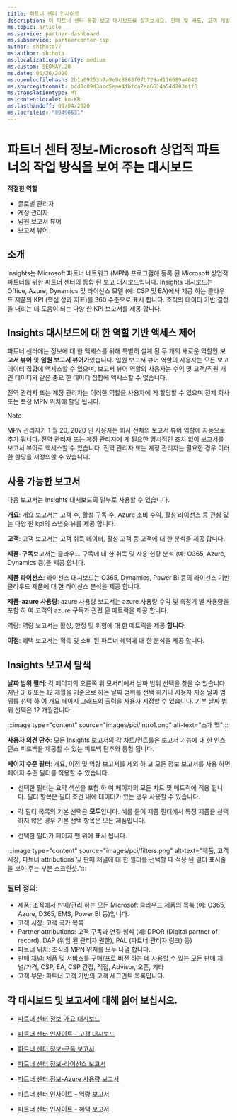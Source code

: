 ```yaml
---
title: 파트너 센터 인사이트
description: 이 파트너 센터 통합 보고 대시보드를 살펴보세요. 판매 및 배포, 고객 개발 등에 대 한 Kpi에서 수행 하는 방법을 확인 하세요.
ms.topic: article
ms.service: partner-dashboard
ms.subservice: partnercenter-csp
author: shthota77
ms.author: shthota
ms.localizationpriority: medium
ms.custom: SEOMAY.20
ms.date: 05/26/2020
ms.openlocfilehash: 2b1a09253b7a9e9c8863f07b729ad116689a4642
ms.sourcegitcommit: bcd0c09d3acd5eae4fbfca7ea6614a54d203eff6
ms.translationtype: MT
ms.contentlocale: ko-KR
ms.lasthandoff: 09/04/2020
ms.locfileid: "89490631"
---
```

# <a name="partner-center-insights---a-dashboard-that-shows-how-a-microsoft-commercial-partner-is-doing"></a>파트너 센터 정보-Microsoft 상업적 파트너의 작업 방식을 보여 주는 대시보드

**적절한 역할**
- 글로벌 관리자
- 계정 관리자
- 임원 보고서 뷰어
- 보고서 뷰어

## <a name="introduction"></a>소개

Insights는 Microsoft 파트너 네트워크 (MPN) 프로그램에 등록 된 Microsoft 상업적 파트너를 위한 파트너 센터의 통합 된 보고 대시보드입니다. Insights 대시보드는 Office, Azure, Dynamics 및 라이선스 모델 (예: CSP 및 EA)에서 제공 하는 클라우드 제품의 KPI (핵심 성과 지표)를 360 수준으로 표시 합니다. 조직의 데이터 기반 결정을 내리는 데 도움이 되는 다양 한 KPI 보고서를 제공 합니다. 

## <a name="role-based-access-control-to-the-insights-dashboard"></a>Insights 대시보드에 대 한 역할 기반 액세스 제어

파트너 센터에는 정보에 대 한 액세스를 위해 특별히 설계 된 두 개의 새로운 역할인 **보고서 뷰어** 및 **임원 보고서 뷰어가**있습니다. 임원 보고서 뷰어 역할의 사용자는 모든 보고 데이터 집합에 액세스할 수 있으며, 보고서 뷰어 역할의 사용자는 수익 및 고객/직원 개인 데이터와 같은 중요 한 데이터 집합에 액세스할 수 없습니다. 

전역 관리자 또는 계정 관리자는 이러한 역할을 사용자에 게 할당할 수 있으며 전체 회사 또는 특정 MPN 위치에 할당 됩니다.  

>[!Note] 
>MPN 관리자가 1 월 20, 2020 인 사용자는 회사 전체의 보고서 뷰어 역할에 자동으로 추가 됩니다. 전역 관리자 또는 계정 관리자에 게 필요한 명시적인 조치 없이 보고서를 보고서 뷰어로 액세스할 수 있습니다. 전역 관리자 또는 계정 관리자는 필요한 경우 이러한 할당을 재정의할 수 있습니다. 

## <a name="reports-available"></a>사용 가능한 보고서

다음 보고서는 Insights 대시보드의 일부로 사용할 수 있습니다.

**개요**: 개요 보고서는 고객 수, 활성 구독 수, Azure 소비 수익, 활성 라이선스 등 관심 있는 다양 한 kpi의 스냅숏 뷰를 제공 합니다.

**고객**: 고객 보고서는 고객 취득 데이터, 활성 고객 등 고객에 대 한 분석을 제공 합니다.

**제품-구독**보고서는 클라우드 구독에 대 한 취득 및 사용 현황 분석 (예: O365, Azure, Dynamics 등)을 제공 합니다.

**제품 라이선스**: 라이선스 대시보드는 O365, Dynamics, Power BI 등의 라이선스 기반 클라우드 제품에 대 한 라이선스 분석을 제공 합니다.

**제품-azure 사용량**: azure 사용량 보고서는 azure 사용량 수익 및 측정기 별 사용량을 포함 하 여 고객의 azure 구독과 관련 된 메트릭을 제공 합니다.

역량: 역량 보고서는 활성, 한정 및 위험에 대 한 메트릭을 제공 **합니다.**

**이점**: 혜택 보고서는 획득 및 소비 된 파트너 혜택에 대 한 분석을 제공 합니다.

## <a name="navigating-the-insights-reports"></a>Insights 보고서 탐색

**날짜 범위 필터**: 각 페이지의 오른쪽 위 모서리에서 날짜 범위 선택을 찾을 수 있습니다. 지난 3, 6 또는 12 개월을 기준으로 하는 날짜 범위를 선택 하거나 사용자 지정 날짜 범위를 선택 하 여 개요 페이지 그래프의 출력을 사용자 지정할 수 있습니다. 기본 날짜 범위 선택은 12 개월입니다. 

:::image type="content" source="images/pci/intro1.png" alt-text="소개 맵":::

**사용자 의견 단추**: 모든 Insights 보고서의 각 차트/컨트롤은 보고서 기능에 대 한 인스턴스 피드백을 제공할 수 있는 피드백 단추와 통합 됩니다. 

 
**페이지 수준 필터**: 개요, 이점 및 역량 보고서를 제외 하 고 모든 정보 보고서를 사용 하면 페이지 수준 필터를 적용할 수 있습니다. 

- 선택한 필터는 요약 섹션을 포함 하 여 페이지의 모든 차트 및 메트릭에 적용 됩니다. 필터 항목은 필터 조건 내에 데이터가 있는 경우 사용할 수 있습니다. 

- 각 필터 목록의 기본 선택은 **모두**입니다. 예를 들어 제품 필터에서 특정 제품을 선택 하지 않은 경우 기본 선택 항목은 모든 제품입니다.

- 선택한 필터가 페이지 맨 위에 표시 됩니다. 

:::image type="content" source="images/pci/filters.png" alt-text="제품, 고객 시장, 파트너 attributions 및 판매 채널에 대 한 필터를 선택할 때 적용 된 필터 표시줄을 보여 주는 부분 스크린샷.":::

### <a name="filters-definitions"></a>필터 정의:

- 제품: 조직에서 판매/관리 하는 모든 Microsoft 클라우드 제품의 목록 (예: O365, Azure, D365, EMS, Power BI 등)입니다.
- 고객 시장: 고객 국가 목록
- Partner attributions: 고객 구독과 연결 형식 (예: DPOR (Digital partner of record), DAP (위임 된 관리자 권한), PAL (파트너 관리자 링크) 등) 
- 파트너 위치: 조직의 MPN 위치를 모두 나열 합니다.
- 판매 채널: 제품 및 서비스를 구매/프로 비전 하는 데 사용할 수 있는 모든 판매 채널/가격, CSP, EA, CSP 간접, 직접, Advisor, 오픈, 기타
- 고객 부문: 파트너 고객 기반의 고객 세그먼트 목록입니다.

## <a name="read-about-each-of-the-dashboards-and-reports"></a>각 대시보드 및 보고서에 대해 읽어 보십시오.

- [파트너 센터 정보-개요 대시보드](pci-overview-report.md)

- [파트너 센터 인사이트 - 고객 대시보드](pci-customer-report.md)

- [파트너 센터 정보-구독 보고서](pci-product-subscriptions-report.md)

- [파트너 센터 정보-라이선스 보고서](pci-product-licenses-report.md)

- [파트너 센터 정보-Azure 사용량 보고서](pci-azure-usage-report.md)

- [파트너 센터 인사이트 - 역량 보고서](pci-competencies-report.md)

- [파트너 센터 인사이트 - 혜택 보고서](pci-benefits-report.md)
